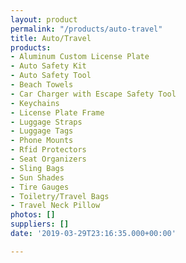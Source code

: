 ```yaml
---
layout: product
permalink: "/products/auto-travel"
title: Auto/Travel
products:
- Aluminum Custom License Plate
- Auto Safety Kit
- Auto Safety Tool
- Beach Towels
- Car Charger with Escape Safety Tool
- Keychains
- License Plate Frame
- Luggage Straps
- Luggage Tags
- Phone Mounts
- Rfid Protectors
- Seat Organizers
- Sling Bags
- Sun Shades
- Tire Gauges
- Toiletry/Travel Bags
- Travel Neck Pillow
photos: []
suppliers: []
date: '2019-03-29T23:16:35.000+00:00'

---
```

